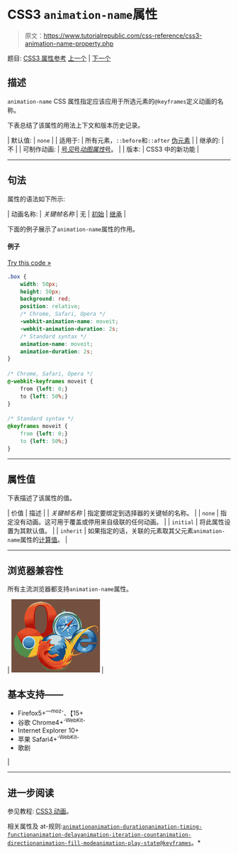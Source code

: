 # CSS3 `animation-name`属性

> 原文：<https://www.tutorialrepublic.com/css-reference/css3-animation-name-property.php>

题目: [CSS3 属性参考](css3-properties.php) [上一个](css3-animation-iteration-count-property.php) | [下一个](css3-animation-play-state-property.php)

## 描述

`animation-name` CSS 属性指定应该应用于所选元素的`@keyframes`定义动画的名称。

下表总结了该属性的用法上下文和版本历史记录。

| 默认值: | `none` |
| 适用于: | 所有元素，`::before`和`::after` [伪元素](../css-tutorial/css-pseudo-elements.php#pseudo-elements) |
| 继承的: | 不 |
| 可制作动画: | [号*见*号*动图属性*号](css-animatable-properties.php)。 |
| 版本: | CSS3 中的新功能 |

* * *

## 句法

属性的语法如下所示:

| 动画名称: | *关键帧名称* &#124; 无 &#124; [初始](../definitions.php#initial) &#124; [继承](../definitions.php#inherit) |

下面的例子展示了`animation-name`属性的作用。

#### 例子

[Try this code »](../codelab.php?topic=css3&file=animation-name-property "Try this code using online Editor") 

```css
.box {
    width: 50px;
    height: 50px;
    background: red;
    position: relative;
    /* Chrome, Safari, Opera */
    -webkit-animation-name: moveit;
    -webkit-animation-duration: 2s;
    /* Standard syntax */
    animation-name: moveit;
    animation-duration: 2s;
}

/* Chrome, Safari, Opera */
@-webkit-keyframes moveit {
    from {left: 0;}
    to {left: 50%;}
}

/* Standard syntax */
@keyframes moveit {
    from {left: 0;}
    to {left: 50%;}
}
```

  ** * *

## 属性值

下表描述了该属性的值。

| 价值 | 描述 |
| *关键帧名称* | 指定要绑定到选择器的关键帧的名称。 |
| `none` | 指定没有动画。这可用于覆盖或停用来自级联的任何动画。 |
| `initial` | 将此属性设置为其默认值。 |
| `inherit` | 如果指定的话，关联的元素取其父元素`animation-name`属性的[计算值](../definitions.php#computed-value)。 |

* * *

## 浏览器兼容性

所有主流浏览器都支持`animation-name`属性。

| ![Browsers Icon](img/e9331123c77668c1832e541c2fca1002.png) | 

## 基本支持——

*   Firefox5+<sup class="badge">—moz-</sup>、【15+
*   谷歌 Chrome4+<sup class="badge">-WebKit-</sup>
*   Internet Explorer 10+
*   苹果 Safari4+<sup class="badge">-WebKit-</sup>
*   歌剧

 |

* * *

## 进一步阅读

参见教程: [CSS3 动画](../css-tutorial/css3-animations.php)。

相关属性及 at-规则:[`animation`](css3-animation-property.php)[`animation-duration`](css3-animation-duration-property.php)[`animation-timing-function`](css3-animation-timing-function-property.php)[`animation-delay`](css3-animation-delay-property.php)[`animation-iteration-count`](css3-animation-iteration-count-property.php)[`animation-direction`](css3-animation-direction-property.php)[`animation-fill-mode`](css3-animation-fill-mode-property.php)[`animation-play-state`](css3-animation-play-state-property.php)[`@keyframes`](../css-reference/css-at-rules.php)。*